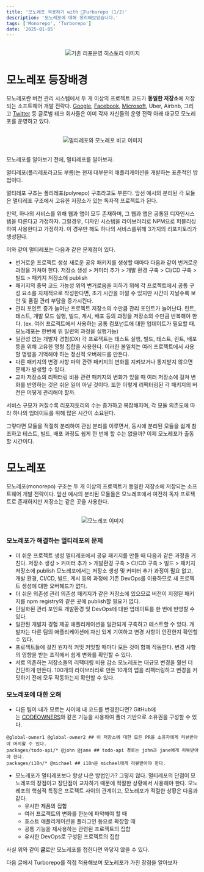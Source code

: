 ```yaml
---
title: '모노레포 적용하기 with 🚀Turborepo (1/2)'
description: '모노레포에 대해 정리해보았습니다.'
tags: ['Monorepo', 'Turborepo']
date: '2025-01-05'
---
```


<div style="display:flex; justify-content:center; margin:30px">
<img src="https://velog.velcdn.com/images/flip_404/post/eb01f6c4-3bfd-4382-8874-7be4748a8e8d/image.png" alt="기존 리포운영 히스토리 이미지">
</div>

# 모노레포 등장배경

모노레포란 버전 관리 시스템에서 두 개 이상의 프로젝트 코드가 **동일한 저장소**에 저장되는 소프트웨어 개발 전략다. [Google](https://qeunit.com/blog/how-google-does-monorepo/), [Facebook](https://buck.build/), [Microsoft](https://rushjs.io/), Uber, Airbnb, 그리고 [Twitter](https://www.pantsbuild.org/docs/welcome-to-pants) 등 글로벌 테크 회사들은 이미 각자 자신들의 운영 전략 아래 대규모 모노레포를 운영하고 있다.

<div style="display:flex; justify-content:center; margin:30px">
<img src="https://velog.velcdn.com/images/flip_404/post/68ca6e36-4cc5-48f8-9d47-69cec5a5365d/image.png" alt="멀티레포와 모노레포 비교 이미지">
</div>

모노레포를 알아보기 전에, 멀티레포를 알아보자.

멀티레포(폴리레포라고도 부름)는 현재 대부분의 애플리케이션을 개발하는 표준적인 방법이다.

멀티레포 구조는 폴리레포(polyrepo) 구조라고도 부른다. 앞선 예시의 분리된 각 모듈은 멀티레포 구조에서 고유한 저장소가 있는 독자적 프로젝트가 된다.

만약, 하나의 서비스를 위해 웹과 앱이 모두 존재하며, 그 웹과 앱은 공통된 디자인시스템을 따른다고 가정하자. 그럴경우, 디자인 시스템을 라이브러리로 NPM으로 퍼블리싱하여 사용한다고 가정하자. 이 경우만 해도 하나의 서비스를위해 3가지의 리포지토리가 생성된다.

이와 같이 멀티레포는 다음과 같은 문제점이 있다.

- 번거로운 프로젝트 생성
  새로운 공유 패키지를 생성할 때마다 다음과 같이 번거로운 과정을 거쳐야 한다.
  저장소 생성 > 커미터 추가 > 개발 환경 구축 > CI/CD 구축 > 빌드 > 패키지 저장소에 publish
- 패키지의 중복 코드 가능성
  위의 번거로움을 피하기 위해 각 프로젝트에서 공통 구성 요소를 자체적으로 작성한다면, 초기 시간을 아낄 수 있지만 시간이 지날수록 보안 및 품질 관리 부담을 증가시킨다.
- 관리 포인트 증가
  늘어난 프로젝트 저장소의 수만큼 관리 포인트가 늘어난다. 린트, 테스트, 개발 모드 실행, 빌드, 게시, 배포 등의 과정을 저장소의 수만큼 반복해야 한다. (ex. 여러 프로젝트에서 사용하는 공통 컴포넌트에 대한 업데이트가 필요할 때. 모노레포는 한번에 위 일련의 과정을 실행가능)
- 일관성 없는 개발자 경험(DX)
  각 프로젝트는 테스트 실행, 빌드, 테스트, 린트, 배포 등을 위해 고유한 명령 집합을 사용한다. 이러한 불일치는 여러 프로젝트에서 사용할 명령을 기억해야 하는 정신적 오버헤드를 만든다.
- 다른 패키지의 변경 사항 파악
  관련 패키지의 변화를 지켜보거나 통지받지 않으면 문제가 발생할 수 있다.
- 교차 저장소의 리팩터링 비용
  관련 패키지의 변화가 있을 때 여러 저장소에 걸쳐 변화를 반영하는 것은 쉬운 일이 아닐 것이다. 또한 이렇게 리팩터링된 각 패키지의 버전은 어떻게 관리해야 할까.

서비스 규모가 커질수록 리포지토리의 수는 증가하고 복잡해지며, 각 모듈 의존도에 따라 하나의 업데이트를 위해 많은 시간이 소요된다.

그렇다면 모듈을 적절히 분리하여 관심 분리를 이루면서, 동시에 분리된 모듈을 쉽게 참조하고 테스트, 빌드, 배포 과정도 쉽게 한 번에 할 수는 없을까? 이제 모노레포가 출동할 시간이다.

# 모노레포

모노레포(monorepo) 구조는 두 개 이상의 프로젝트가 동일한 저장소에 저장되는 소프트웨어 개발 전략이다. 앞선 예시의 분리된 모듈들은 모노레포에서 여전히 독자 프로젝트로 존재하지만 저장소는 같은 곳을 사용한다.

<div style="display:flex; justify-content:center; margin:30px">
<img src="https://velog.velcdn.com/images/flip_404/post/9d84ec97-736a-48f0-b8f3-2cc08d6fc8ba/image.png" alt="모노레포 이미지">
</div>

### 모노레포가 해결하는 멀티레포의 문제

- 더 쉬운 프로젝트 생성
  멀티레포에서 공유 패키지를 만들 때 다음과 같은 과정을 거친다.
  저장소 생성 > 커미터 추가 > 개발환경 구축 > CI/CD 구축 > 빌드 > 패키지 저장소에 publish
  모노레포에서는 저장소 생성 및 커미터 추가 과정이 필요 없고, 개발 환경, CI/CD, 빌드, 게시 등의 과정에 기존 DevOps를 이용하므로 새 프로젝트 생성에 대한 오버헤드가 없다.
- 더 쉬운 의존성 관리
  의존성 패키지가 같은 저장소에 있으므로 버전이 지정된 패키지를 npm registry와 같은 곳에 publish할 필요가 없다.
- 단일화된 관리 포인트
  개발환경 및 DevOps에 대한 업데이트를 한 번에 반영할 수 있다.
- 일관된 개발자 경험 제공
  애플리케이션을 일관되게 구축하고 테스트할 수 있다. 개발자는 다른 팀의 애플리케이션에 자신 있게 기여하고 변경 사항이 안전한지 확인할 수 있다.
- 프로젝트들에 걸친 원자적 커밋
  커밋할 때마다 모든 것이 함께 작동한다. 변경 사항의 영향을 받는 조직에서 쉽게 변화를 확인할 수 있다.
- 서로 의존하는 저장소들의 리팩터링 비용 감소
  모노레포는 대규모 변경을 훨씬 더 간단하게 만든다. 100개의 라이브러리로 만든 10개의 앱을 리팩터링하고 변경을 커밋하기 전에 모두 작동하는지 확인할 수 있다.

### 모노레포에 대한 오해

- 다른 팀이 내가 모르는 사이에 내 코드를 변경한다면?
  GitHub에는 [CODEOWNERS](https://docs.github.com/en/repositories/managing-your-repositorys-settings-and-features/customizing-your-repository/about-code-owners)와 같은 기능을 사용하여 폴더 기반으로 소유권을 구성할 수 있다.

```less
@global-owner1 @global-owner2 ## 이 저장소에 대한 모든 PR을 소유자에게 리뷰받아야 머지할 수 있다.
packages/todo-api/* @john @jane ## todo-api 경로는 john과 jane에게 리뷰받아야 한다.
packages/i18n/* @michael ## i18n은 michael에게 리뷰받아야 한다.
```

- 모노레포가 멀티레포보다 항상 나은 방법인가?
  그렇지 않다. 멀티레포의 단점이 모노레포의 장점이고 장단점이 교차하기 때문에 적절한 상황에서 사용해야 한다.
  모노레포의 핵심적 특징은 프로젝트 사이의 관계이고, 모노레포가 적절한 상황은 다음과 같다.
  - 유사한 제품의 집합
  - 여러 프로젝트의 변화를 한눈에 파악해야 할 때
  - 호스트 애플리케이션을 플러그인 등으로 확장할 때
  - 공통 기능을 재사용하는 관련된 프로젝트의 집합
  - 유사한 DevOps로 구성된 프로젝트의 집합

사실 위와 같이 **글**로만 모노레포를 접한다면 와닿지 않을 수 있다.

다음 글에서 Turborepo를 직접 적용해보며 모노레포가 가진 장점을 알아보자
